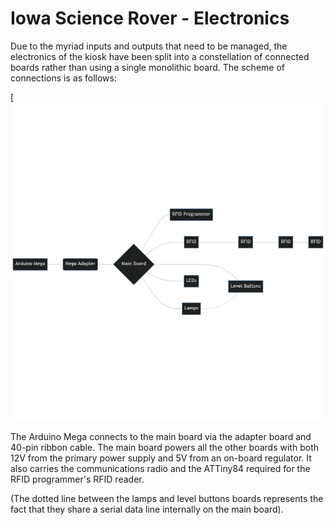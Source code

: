 Iowa Science Rover - Electronics
================================

Due to the myriad inputs and outputs that need to be managed, the electronics of the kiosk have been split into
a constellation of connected boards rather than using a single monolithic board. The scheme of connections is
as follows:

[![](board-layout.png)


The Arduino Mega connects to the main board via the adapter board and 40-pin ribbon cable. The main board powers
all the other boards with both 12V from the primary power supply and 5V from an on-board regulator. It also carries
the communications radio and the ATTiny84 required for the RFID programmer's RFID reader.

(The dotted line between the lamps and level buttons boards represents the fact that they share a serial data line
internally on the main board).
